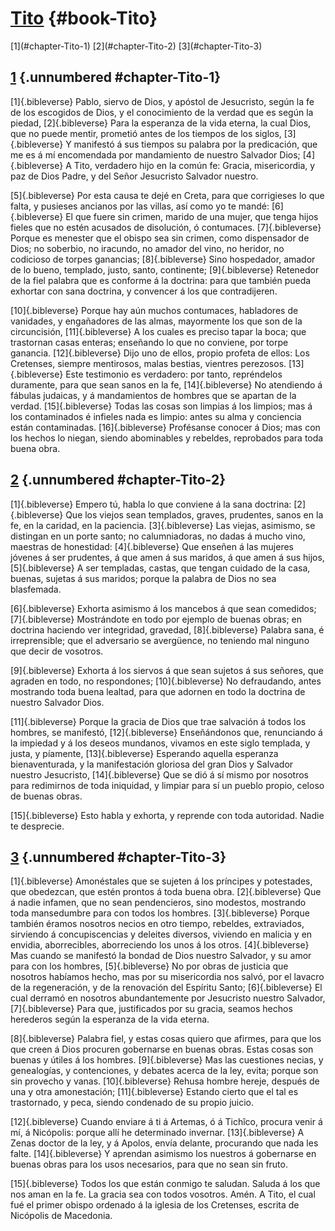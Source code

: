 # [Tito](ch001.xhtml) {#book-Tito}

<div id="chapterlinks-Tito" class="chapterlinks">[1](#chapter-Tito-1) [2](#chapter-Tito-2) [3](#chapter-Tito-3) </div>

## [1](ch059.xhtml) {.unnumbered #chapter-Tito-1} 
[1]{.bibleverse} Pablo, siervo de Dios, y apóstol de Jesucristo, según la fe de los escogidos de Dios, y el conocimiento de la verdad que es según la piedad, [2]{.bibleverse} Para la esperanza de la vida eterna, la cual Dios, que no puede mentir, prometió antes de los tiempos de los siglos, [3]{.bibleverse} Y manifestó á sus tiempos su palabra por la predicación, que me es á mí encomendada por mandamiento de nuestro Salvador Dios; [4]{.bibleverse} A Tito, verdadero hijo en la común fe: Gracia, misericordia, y paz de Dios Padre, y del Señor Jesucristo Salvador nuestro.

[5]{.bibleverse} Por esta causa te dejé en Creta, para que corrigieses lo que falta, y pusieses ancianos por las villas, así como yo te mandé: [6]{.bibleverse} El que fuere sin crimen, marido de una mujer, que tenga hijos fieles que no estén acusados de disolución, ó contumaces. [7]{.bibleverse} Porque es menester que el obispo sea sin crimen, como dispensador de Dios; no soberbio, no iracundo, no amador del vino, no heridor, no codicioso de torpes ganancias; [8]{.bibleverse} Sino hospedador, amador de lo bueno, templado, justo, santo, continente; [9]{.bibleverse} Retenedor de la fiel palabra que es conforme á la doctrina: para que también pueda exhortar con sana doctrina, y convencer á los que contradijeren.

[10]{.bibleverse} Porque hay aún muchos contumaces, habladores de vanidades, y engañadores de las almas, mayormente los que son de la circuncisión, [11]{.bibleverse} A los cuales es preciso tapar la boca; que trastornan casas enteras; enseñando lo que no conviene, por torpe ganancia. [12]{.bibleverse} Dijo uno de ellos, propio profeta de ellos: Los Cretenses, siempre mentirosos, malas bestias, vientres perezosos. [13]{.bibleverse} Este testimonio es verdadero: por tanto, repréndelos duramente, para que sean sanos en la fe, [14]{.bibleverse} No atendiendo á fábulas judaicas, y á mandamientos de hombres que se apartan de la verdad. [15]{.bibleverse} Todas las cosas son limpias á los limpios; mas á los contaminados é infieles nada es limpio: antes su alma y conciencia están contaminadas. [16]{.bibleverse} Profésanse conocer á Dios; mas con los hechos lo niegan, siendo abominables y rebeldes, reprobados para toda buena obra. 

## [2](ch059.xhtml) {.unnumbered #chapter-Tito-2} 
[1]{.bibleverse} Empero tú, habla lo que conviene á la sana doctrina: [2]{.bibleverse} Que los viejos sean templados, graves, prudentes, sanos en la fe, en la caridad, en la paciencia. [3]{.bibleverse} Las viejas, asimismo, se distingan en un porte santo; no calumniadoras, no dadas á mucho vino, maestras de honestidad: [4]{.bibleverse} Que enseñen á las mujeres jóvenes á ser prudentes, á que amen á sus maridos, á que amen á sus hijos, [5]{.bibleverse} A ser templadas, castas, que tengan cuidado de la casa, buenas, sujetas á sus maridos; porque la palabra de Dios no sea blasfemada.

[6]{.bibleverse} Exhorta asimismo á los mancebos á que sean comedidos; [7]{.bibleverse} Mostrándote en todo por ejemplo de buenas obras; en doctrina haciendo ver integridad, gravedad, [8]{.bibleverse} Palabra sana, é irreprensible; que el adversario se avergüence, no teniendo mal ninguno que decir de vosotros.

[9]{.bibleverse} Exhorta á los siervos á que sean sujetos á sus señores, que agraden en todo, no respondones; [10]{.bibleverse} No defraudando, antes mostrando toda buena lealtad, para que adornen en todo la doctrina de nuestro Salvador Dios.

[11]{.bibleverse} Porque la gracia de Dios que trae salvación á todos los hombres, se manifestó, [12]{.bibleverse} Enseñándonos que, renunciando á la impiedad y á los deseos mundanos, vivamos en este siglo templada, y justa, y píamente, [13]{.bibleverse} Esperando aquella esperanza bienaventurada, y la manifestación gloriosa del gran Dios y Salvador nuestro Jesucristo, [14]{.bibleverse} Que se dió á sí mismo por nosotros para redimirnos de toda iniquidad, y limpiar para sí un pueblo propio, celoso de buenas obras.

[15]{.bibleverse} Esto habla y exhorta, y reprende con toda autoridad. Nadie te desprecie. 

## [3](ch059.xhtml) {.unnumbered #chapter-Tito-3} 
[1]{.bibleverse} Amonéstales que se sujeten á los príncipes y potestades, que obedezcan, que estén prontos á toda buena obra. [2]{.bibleverse} Que á nadie infamen, que no sean pendencieros, sino modestos, mostrando toda mansedumbre para con todos los hombres. [3]{.bibleverse} Porque también éramos nosotros necios en otro tiempo, rebeldes, extraviados, sirviendo á concupiscencias y deleites diversos, viviendo en malicia y en envidia, aborrecibles, aborreciendo los unos á los otros. [4]{.bibleverse} Mas cuando se manifestó la bondad de Dios nuestro Salvador, y su amor para con los hombres, [5]{.bibleverse} No por obras de justicia que nosotros habíamos hecho, mas por su misericordia nos salvó, por el lavacro de la regeneración, y de la renovación del Espíritu Santo; [6]{.bibleverse} El cual derramó en nosotros abundantemente por Jesucristo nuestro Salvador, [7]{.bibleverse} Para que, justificados por su gracia, seamos hechos herederos según la esperanza de la vida eterna.

[8]{.bibleverse} Palabra fiel, y estas cosas quiero que afirmes, para que los que creen á Dios procuren gobernarse en buenas obras. Estas cosas son buenas y útiles á los hombres. [9]{.bibleverse} Mas las cuestiones necias, y genealogías, y contenciones, y debates acerca de la ley, evita; porque son sin provecho y vanas. [10]{.bibleverse} Rehusa hombre hereje, después de una y otra amonestación; [11]{.bibleverse} Estando cierto que el tal es trastornado, y peca, siendo condenado de su propio juicio.

[12]{.bibleverse} Cuando enviare á ti á Artemas, ó á Tichîco, procura venir á mí, á Nicópolis: porque allí he determinado invernar. [13]{.bibleverse} A Zenas doctor de la ley, y á Apolos, envía delante, procurando que nada les falte. [14]{.bibleverse} Y aprendan asimismo los nuestros á gobernarse en buenas obras para los usos necesarios, para que no sean sin fruto.

[15]{.bibleverse} Todos los que están conmigo te saludan. Saluda á los que nos aman en la fe. La gracia sea con todos vosotros. Amén. A Tito, el cual fué el primer obispo ordenado á la iglesia de los Cretenses, escrita de Nicópolis de Macedonia. 